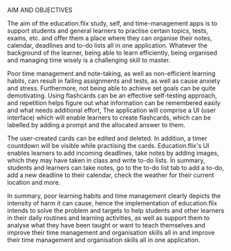 AIM AND OBJECTIVES

The aim of the education.flix study, self, and time-management apps is to support students and general learners to practise certain topics, tests, exams, etc. and offer them a place where they can organise their notes, calendar, deadlines and to-do lists all in one application. Whatever the background of the learner, being able to learn efficiently, being organised and managing time wisely is a challenging skill to master. 

Poor time management and note-taking, as well as non-efficient learning habits, can result in failing assignments and tests, as well as cause anxiety and stress. Furthermore, not being able to achieve set goals can be quite demotivating. Using flashcards can be an effective self-testing approach, and repetition helps figure out what information can be remembered easily and what needs additional effort, The application will comprise a UI (user interface) which will enable learners to create flashcards, which can be labelled by adding a prompt and the allocated answer to them. 

The user-created cards can be edited and deleted. In addition, a timer countdown will be visible while practising the cards. Education.flix's UI enables learners to add incoming deadlines, take notes by adding images, which they may have taken in class and write to-do lists. In summary, students and learners can take notes, go to the to-do list tab to add a to-do, add a new deadline to their calendar, check the weather for their current location and more.

In summary, poor learning habits and time management clearly depicts the intensity of harm it can cause, hence the implementation of education.flix intends to solve the problem and targets to help students and other learners in their daily routines and learning activities, as well as support them to analyse what they have been taught or want to teach themselves and improve their time management and organisation skills all in and improve their time management and organisation skills all in one application. 


